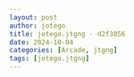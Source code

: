 ```yaml
---
layout: post
author: jotego
title: jotego.jtgng - d2f3856
date: 2024-10-04
categories: [Arcade, jtgng]
tags: [jotego.jtgng]
---
```



